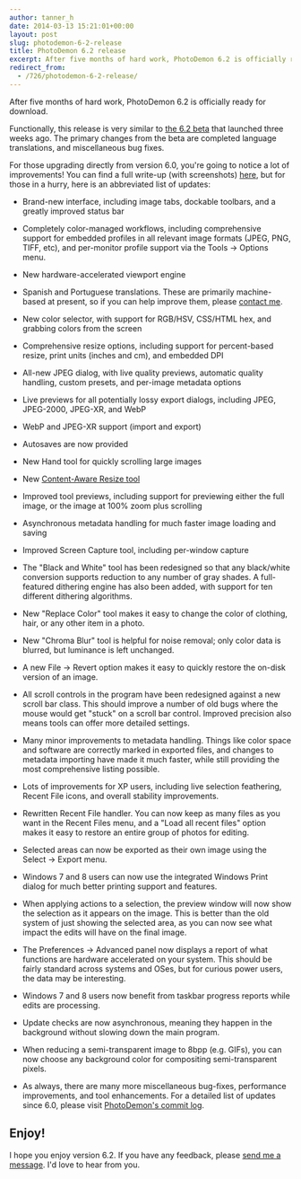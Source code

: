 ```yaml
---
author: tanner_h
date: 2014-03-13 15:21:01+00:00
layout: post
slug: photodemon-6-2-release
title: PhotoDemon 6.2 release
excerpt: After five months of hard work, PhotoDemon 6.2 is officially ready for download.
redirect_from:
  - /726/photodemon-6-2-release/
---
```


After five months of hard work, PhotoDemon 6.2 is officially ready for download.

Functionally, this release is very similar to [the 6.2 beta](2014/02/21/photodemon-6-2-beta-is-live) that launched three weeks ago.  The primary changes from the beta are completed language translations, and miscellaneous bug fixes.

For those upgrading directly from version 6.0, you're going to notice a lot of improvements!  You can find a full write-up (with screenshots) [here](2014/02/21/photodemon-6-2-beta-is-live), but for those in a hurry, here is an abbreviated list of updates:

  * Brand-new interface, including image tabs, dockable toolbars, and a greatly improved status bar

  * Completely color-managed workflows, including comprehensive support for embedded profiles in all relevant image formats (JPEG, PNG, TIFF, etc), and per-monitor profile support via the Tools -> Options menu.

  * New hardware-accelerated viewport engine

  * Spanish and Portuguese translations.  These are primarily machine-based at present, so if you can help improve them, please [contact me](about/contact/).

  * New color selector, with support for RGB/HSV, CSS/HTML hex, and grabbing colors from the screen

  * Comprehensive resize options, including support for percent-based resize, print units (inches and cm), and embedded DPI

  * All-new JPEG dialog, with live quality previews, automatic quality handling, custom presets, and per-image metadata options

  * Live previews for all potentially lossy export dialogs, including JPEG, JPEG-2000, JPEG-XR, and WebP

  * WebP and JPEG-XR support (import and export)

  * Autosaves are now provided

  * New Hand tool for quickly scrolling large images

  * New [Content-Aware Resize tool](http://en.wikipedia.org/wiki/Seam_carving)

  * Improved tool previews, including support for previewing either the full image, or the image at 100% zoom plus scrolling

  * Asynchronous metadata handling for much faster image loading and saving

  * Improved Screen Capture tool, including per-window capture

  * The "Black and White" tool has been redesigned so that any black/white conversion supports reduction to any number of gray shades.  A full-featured dithering engine has also been added, with support for ten different dithering algorithms.

  * New "Replace Color" tool makes it easy to change the color of clothing, hair, or any other item in a photo.

  * New "Chroma Blur" tool is helpful for noise removal; only color data is blurred, but luminance is left unchanged.

  * A new File -> Revert option makes it easy to quickly restore the on-disk version of an image.

  * All scroll controls in the program have been redesigned against a new scroll bar class.  This should improve a number of old bugs where the mouse would get "stuck" on a scroll bar control.  Improved precision also means tools can offer more detailed settings.

  * Many minor improvements to metadata handling.  Things like color space and software are correctly marked in exported files, and changes to metadata importing have made it much faster, while still providing the most comprehensive listing possible.

  * Lots of improvements for XP users, including live selection feathering, Recent File icons, and overall stability improvements.

  * Rewritten Recent File handler.  You can now keep as many files as you want in the Recent Files menu, and a "Load all recent files" option makes it easy to restore an entire group of photos for editing.

  * Selected areas can now be exported as their own image using the Select -> Export menu.

  * Windows 7 and 8 users can now use the integrated Windows Print dialog for much better printing support and features.

  * When applying actions to a selection, the preview window will now show the selection as it appears on the image.  This is better than the old system of just showing the selected area, as you can now see what impact the edits will have on the final image.

  * The Preferences -> Advanced panel now displays a report of what functions are hardware accelerated on your system.  This should be fairly standard across systems and OSes, but for curious power users, the data may be interesting.

  * Windows 7 and 8 users now benefit from taskbar progress reports while edits are processing.

  * Update checks are now asynchronous, meaning they happen in the background without slowing down the main program.

  * When reducing a semi-transparent image to 8bpp (e.g. GIFs), you can now choose any background color for compositing semi-transparent pixels.

  * As always, there are many more miscellaneous bug-fixes, performance improvements, and tool enhancements.  For a detailed list of updates since 6.0, please visit [PhotoDemon's commit log](https://github.com/tannerhelland/PhotoDemon/commits/main).

## Enjoy!

I hope you enjoy version 6.2.  If you have any feedback, please [send me a message](about/contact/).  I'd love to hear from you.
